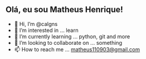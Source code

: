 ## Olá, eu sou Matheus Henrique!
- 👋 Hi, I’m @calgns
- 👀 I’m interested in ... learn
- 🌱 I’m currently learning ... python, git and more  
- 💞️ I’m looking to collaborate on ... something
- 📫 How to reach me ... matheus110903@gmail.com

<!---
calgns/calgns is a ✨ special ✨ repository because its `README.md` (this file) appears on your GitHub profile.
You can click the Preview link to take a look at your changes.
--->
